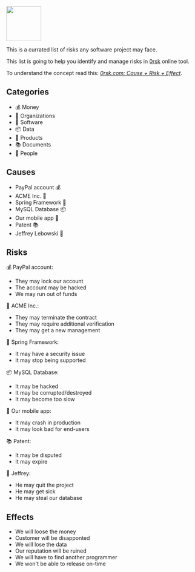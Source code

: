 <img src="https://www.0rsk.com/logo.svg" width="92px" height="92px"/>

This is a currated list of risks any software project may face.

This list is going to help you identify and manage risks
in [0rsk](https://www.0rsk.com) online tool.

To understand the concept read this:
[_0rsk.com: Cause + Risk + Effect_](https://www.yegor256.com/2019/05/14/cause-risk-effect.html).

## Categories

  * 💰 Money
  * 🏢 Organizations
  * 💾 Software
  * 📦 Data
  * 🌿 Products
  * 📚 Documents
  * 🤵 People

## Causes

  * PayPal account 💰
  * ACME Inc. 🏢
  * Spring Framework 💾
  * MySQL Database 📦
  * Our mobile app 🌿
  * Patent 📚
  * Jeffrey Lebowski 🤵

## Risks

💰 PayPal account:

  * They may lock our account
  * The account may be hacked
  * We may run out of funds

🏢 ACME Inc.:

  * They may terminate the contract
  * They may require additional verification
  * They may get a new management

💾 Spring Framework:

  * It may have a security issue
  * It may stop being supported

📦 MySQL Database:

  * It may be hacked
  * It may be corrupted/destroyed
  * It may become too slow

🌿 Our mobile app:

  * It may crash in production
  * It may look bad for end-users

📚 Patent:

  * It may be disputed
  * It may expire

🤵 Jeffrey:

  * He may quit the project
  * He may get sick
  * He may steal our database

## Effects

  * We will loose the money
  * Customer will be disapponted
  * We will lose the data
  * Our reputation will be ruined
  * We will have to find another programmer
  * We won't be able to release on-time

